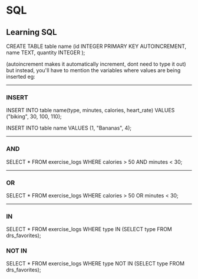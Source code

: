 # SQL
## Learning SQL

CREATE TABLE table name (id INTEGER PRIMARY KEY AUTOINCREMENT, name TEXT, quantity INTEGER );

(autoincrement makes it automatically increment, dont need to type it out)
but instead, you'll have to mention the variables where values are being inserted
eg:

---
### INSERT
INSERT INTO table name(type, minutes, calories, heart_rate) VALUES ("biking", 30, 100, 110);

INSERT INTO table name VALUES (1, "Bananas", 4);

---
### AND 
SELECT * FROM exercise_logs WHERE calories > 50 AND minutes < 30;

---
### OR 
SELECT * FROM exercise_logs WHERE calories > 50 OR minutes < 30;

---
### IN
SELECT * FROM exercise_logs WHERE type IN (SELECT type FROM drs_favorites);

### NOT IN
SELECT * FROM exercise_logs WHERE type NOT IN (SELECT type FROM drs_favorites);
